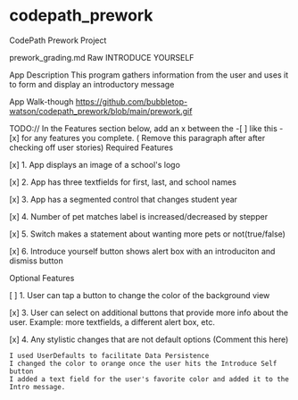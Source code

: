 # codepath_prework
CodePath Prework Project

 prework_grading.md Raw
INTRODUCE YOURSELF 

App Description
This program gathers information from the user and uses it to form and display an introductory message

App Walk-though
https://github.com/bubbletop-watson/codepath_prework/blob/main/prework.gif

TODO:// In the Features section below, add an x between the -[ ] like this - [x] for any features you complete. (   Remove this paragraph after after checking off user stories)
Required Features

[x] 1. App displays an image of a school's logo

[x] 2. App has three textfields for first, last, and school names

[x] 3. App has a segmented control that changes student year

[x] 4. Number of pet matches label is increased/decreased by stepper

[x] 5. Switch makes a statement about wanting more pets or not(true/false)

[x] 6. Introduce yourself button shows alert box with an introduciton and dismiss button

Optional Features

[ ] 1. User can tap a button to change the color of the background view

[x] 3. User can select on additional buttons that provide more info about the user. Example: more textfields, a different alert box, etc.

[x] 4. Any stylistic changes that are not default options (Comment this here)

    I used UserDefaults to facilitate Data Persistence
    I changed the color to orange once the user hits the Introduce Self button
    I added a text field for the user's favorite color and added it to the Intro message.
      
